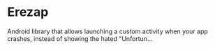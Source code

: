 # Erezap
Android library that allows launching a custom activity when your app crashes, instead of showing the hated "Unfortun…
